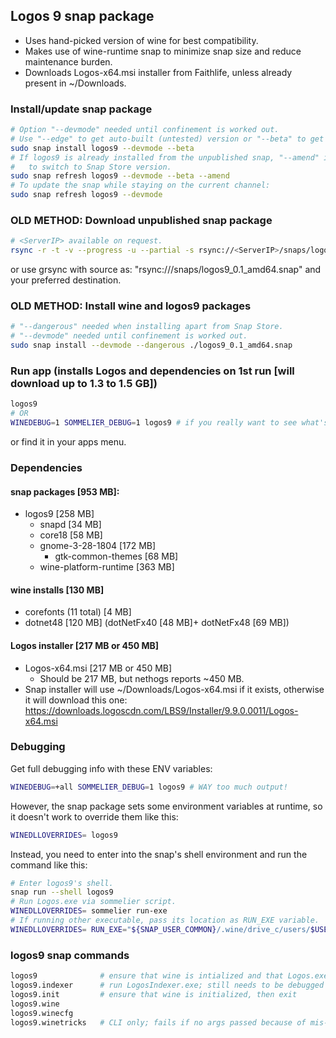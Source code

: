 ## Logos 9 snap package
- Uses hand-picked version of wine for best compatibility.
- Makes use of wine-runtime snap to minimize snap size and reduce maintenance burden.
- Downloads Logos-x64.msi installer from Faithlife, unless already present in ~/Downloads.

### Install/update snap package
```bash
# Option "--devmode" needed until confinement is worked out.
# Use "--edge" to get auto-built (untested) version or "--beta" to get beta version.
sudo snap install logos9 --devmode --beta
# If logos9 is already installed from the unpublished snap, "--amend" is needed
#   to switch to Snap Store version.
sudo snap refresh logos9 --devmode --beta --amend
# To update the snap while staying on the current channel:
sudo snap refresh logos9 --devmode
```

### OLD METHOD: Download unpublished snap package
```bash
# <ServerIP> available on request.
rsync -r -t -v --progress -u --partial -s rsync://<ServerIP>/snaps/logos9_0.1_amd64.snap .
```
or use grsync with source as: "rsync://<ServerIP>/snaps/logos9_0.1_amd64.snap"
and your preferred destination.

### OLD METHOD: Install wine and logos9 packages
```bash
# "--dangerous" needed when installing apart from Snap Store.
# "--devmode" needed until confinement is worked out.
sudo snap install --devmode --dangerous ./logos9_0.1_amd64.snap
```

### Run app (installs Logos and dependencies on 1st run [will download up to 1.3 to 1.5 GB])
```bash
logos9
# OR
WINEDEBUG=1 SOMMELIER_DEBUG=1 logos9 # if you really want to see what's going on
```
or find it in your apps menu.

### Dependencies
#### snap packages [953 MB]:
- logos9 [258 MB]
  - snapd [34 MB]
  - core18 [58 MB]
  - gnome-3-28-1804 [172 MB]
    - gtk-common-themes [68 MB]
  - wine-platform-runtime [363 MB]
#### wine installs [130 MB]
- corefonts (11 total) [4 MB]
- dotnet48 [120 MB] (dotNetFx40 [48 MB]+ dotNetFx48 [69 MB])
#### Logos installer [217 MB or 450 MB]
- Logos-x64.msi [217 MB or 450 MB]
  - Should be 217 MB, but nethogs reports ~450 MB.
- Snap installer will use ~/Downloads/Logos-x64.msi if it exists, otherwise it
  will download this one: https://downloads.logoscdn.com/LBS9/Installer/9.9.0.0011/Logos-x64.msi

### Debugging
Get full debugging info with these ENV variables:
```bash
WINEDEBUG=+all SOMMELIER_DEBUG=1 logos9 # WAY too much output!
```
However, the snap package sets some environment variables at runtime, so it
doesn't work to override them like this:
```bash
WINEDLLOVERRIDES= logos9
```
Instead, you need to enter into the snap's shell environment and run the command
like this:
```bash
# Enter logos9's shell.
snap run --shell logos9
# Run Logos.exe via sommelier script.
WINEDLLOVERRIDES= sommelier run-exe
# If running other executable, pass its location as RUN_EXE variable.
WINEDLLOVERRIDES= RUN_EXE="${SNAP_USER_COMMON}/.wine/drive_c/users/$USER/AppData/Local/Logos/System/LogosIndexer.exe" sommelier run-exe
```

### logos9 snap commands
```bash
logos9              # ensure that wine is intialized and that Logos.exe is installed; run Logos.exe
logos9.indexer      # run LogosIndexer.exe; still needs to be debugged
logos9.init         # ensure that wine is initialized, then exit
logos9.wine
logos9.winecfg
logos9.winetricks   # CLI only; fails if no args passed because of mis-linked yad executable
```
